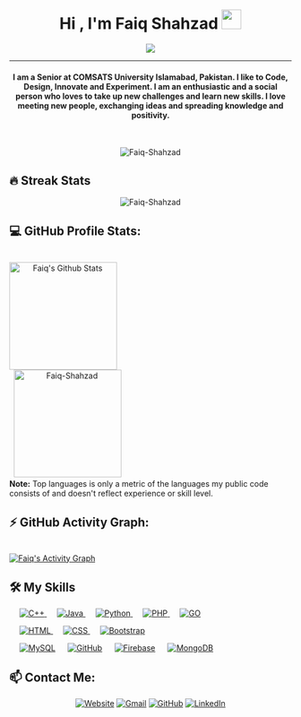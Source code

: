 
<h1 align="center">Hi , I'm Faiq Shahzad <img src="https://media.giphy.com/media/hvRJCLFzcasrR4ia7z/giphy.gif" width="35"></h1>
<p align="center">
  <a href="https://github.com/DenverCoder1/readme-typing-svg"><img src="https://readme-typing-svg.herokuapp.com?lines=Computer+Science+Student;Web+Developer;Android+Developer;Block+Chain;Graphic%20Designer;Always%20learning%20new%20things&center=true&width=500&height=50"></a>
</p>

<hr/>
<h4 align="center">I am a Senior at COMSATS University Islamabad, Pakistan. I like to Code, Design, Innovate and Experiment. I am an enthusiastic and a social person who loves to take up new challenges and learn new skills. I love meeting new people, exchanging ideas and spreading knowledge and positivity.</h4>
<br>
<p align="center"> <img src="https://komarev.com/ghpvc/?username=candida18&label=Profile%20views&color=0e75b6&style=plastic" alt="Faiq-Shahzad" /> </p>

## 🔥 Streak Stats
<p align="center"><img src="https://github-readme-streak-stats.herokuapp.com/?user=Faiq-Shahzad&theme=radical" alt="Faiq-Shahzad"  /></p>

## 💻 GitHub Profile Stats:

  <br/>
  <span align="center">
	<a href="https://github.com/anuraghazra/github-readme-stats"><img alt="Faiq's Github Stats" src="https://github-readme-stats.vercel.app/api?username=Faiq-Shahzad&show_icons=true&count_private=true&theme=radical" height="192px"/></a>
<br/>
  &nbsp;
	  <img src="https://github-readme-stats.vercel.app/api/top-langs?username=Faiq-Shahzad&show_icons=true&locale=en&layout=compact&theme=radical" alt="Faiq-Shahzad" height="192px"/>
  <br/>
  <b>Note:</b> Top languages is only a metric of the languages my public code consists of and doesn't reflect experience or skill level.
  </span>

## ⚡ GitHub Activity Graph:
  <br/>
   <a href="https://github.com/Faiq-Shahzad"><img alt="Faiq's Activity Graph" src="https://activity-graph.herokuapp.com/graph?username=Faiq-Shahzad&custom_title=Hassan%20Shahzad's%20Contribution%20Graph&theme=react-dark" /></a>
  <br/>

## 🛠️ My Skills

<p align="left"> 
  &emsp;
  <a href="https://www.w3schools.com/cpp/" target="_blank"> 
    <img alt="C++" src="https://img.shields.io/badge/C++%20-%2300599C.svg?logo=c%2B%2B&logoColor=white">
  </a> 
  &emsp;
  <a href="https://www.java.com" target="_blank"> 
    <img alt="Java" src="https://img.shields.io/badge/Java-%23007396.svg?logo=java&logoColor=white">
  </a>
  &emsp;
   <a href="https://www.python.org" target="_blank">
    <img alt="Python" src="https://img.shields.io/badge/Python%20-%2314354C.svg?logo=python&logoColor=white">
  </a>
  &emsp;
  <a href="https://www.php.net/">
    <img alt="PHP" src="https://img.shields.io/badge/PHP-%23777BB4.svg?logo=php&logoColor=white"/>
  </a>
  &emsp;
  <a href="https://golang.org/">
    <img alt="GO" src="https://shields.io/badge/go-lang?logo=go&logoColor=white"/>
  </a>
</p>

<p align="left"> 
  &emsp; 
  <a href="https://www.w3.org/html/" target="_blank"> 
   <img alt="HTML" src="https://img.shields.io/badge/HTML5%20-%23E34F26.svg?logo=html5&logoColor=white">
  </a>   
  &emsp;
  <a href="https://www.w3schools.com/css/" target="_blank">
    <img alt="CSS" src="https://img.shields.io/badge/CSS%20-%231572B6.svg?logo=css3&logoColor=white">
  </a> 
   &emsp;
  <a href="https://getbootstrap.com" target="_blank"> 
    <img alt="Bootstrap" src="https://img.shields.io/badge/Bootstrap-%23563D7C.svg?style=flat&logo=bootstrap&logoColor=white"/>
  </a>
</p>

<p align="left">
  &emsp;
    <a href="https://www.mysql.com/"><img alt="MySQL" src="https://img.shields.io/badge/MySQL-%2300f.svg?style=flat&logo=mysql&logoColor=white"></a>
  &emsp;
    <a href="https://www.github.com"><img alt="GitHub" src="https://img.shields.io/badge/GitHub%20Pages-%23327FC7.svg?style=flat&logo=github&logoColor=white"></a>
  &emsp;
    <a href="https://firebase.google.com/"><img alt="Firebase" src ="https://img.shields.io/badge/Firebase-%23316192.svg?logo=firebase&logoColor=white"></a>
	&emsp;
    <a href="https://www.mongodb.com/"><img alt="MongoDB" src ="https://shields.io/badge/mongo-db?logo=mongodb&logoColor=white"></a>
 </p>

## 📫 Contact Me: 
<p align="center">
  <a href="http://www.faiqdev.me/"><img src="https://img.icons8.com/bubbles/50/000000/web.png" alt="Website"/></a>
	<a href="mailto:faiqshahzad933@gmail.com"><img src="https://img.icons8.com/bubbles/50/000000/gmail.png" alt="Gmail"/></a>
	<a href="https://github.com/Faiq-Shahzad"><img src="https://img.icons8.com/bubbles/50/000000/github.png" alt="GitHub"/></a>
	<a href="https://www.linkedin.com/in/faiqshahzad933"><img src="https://img.icons8.com/bubbles/50/000000/linkedin.png" alt="LinkedIn"/></a>	
</p>
